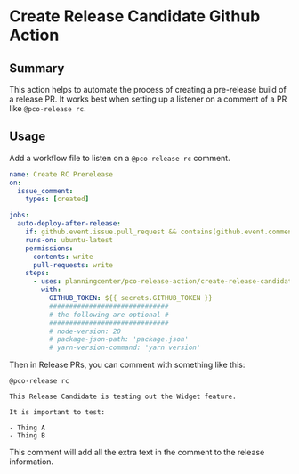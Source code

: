 # Create Release Candidate Github Action

## Summary

This action helps to automate the process of creating a pre-release build of a release PR. It works
best when setting up a listener on a comment of a PR like `@pco-release rc`.

## Usage

Add a workflow file to listen on a `@pco-release rc` comment.

```yml
name: Create RC Prerelease
on:
  issue_comment:
    types: [created]

jobs:
  auto-deploy-after-release:
    if: github.event.issue.pull_request && contains(github.event.comment.body, '@pco-release rc')
    runs-on: ubuntu-latest
    permissions:
      contents: write
      pull-requests: write
    steps:
      - uses: planningcenter/pco-release-action/create-release-candidate@v1
        with:
          GITHUB_TOKEN: ${{ secrets.GITHUB_TOKEN }}
          ##############################
          # the following are optional #
          ##############################
          # node-version: 20
          # package-json-path: 'package.json'
          # yarn-version-command: 'yarn version'
```

Then in Release PRs, you can comment with something like this:

```
@pco-release rc

This Release Candidate is testing out the Widget feature.

It is important to test:

- Thing A
- Thing B
```

This comment will add all the extra text in the comment to the release information.
